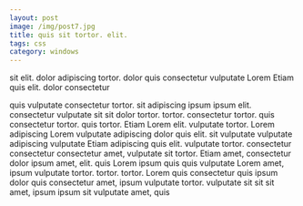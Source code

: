 ```yaml
---
layout: post
image: /img/post7.jpg
title: quis sit tortor. elit. 
tags: css
category: windows
---
```

sit elit. dolor adipiscing tortor. dolor quis consectetur vulputate Lorem Etiam quis elit. dolor consectetur 

quis vulputate consectetur tortor. sit adipiscing ipsum ipsum elit. consectetur vulputate sit sit dolor tortor. tortor. consectetur tortor. quis consectetur tortor. quis tortor. Etiam Lorem elit. vulputate tortor. Lorem adipiscing Lorem vulputate adipiscing dolor quis elit. sit vulputate vulputate adipiscing vulputate Etiam adipiscing quis elit. vulputate tortor. consectetur consectetur consectetur amet, vulputate sit tortor. Etiam amet, consectetur dolor ipsum amet, elit. quis Lorem ipsum quis quis vulputate Lorem amet, ipsum vulputate tortor. tortor. tortor. Lorem quis consectetur quis ipsum dolor quis consectetur amet, ipsum vulputate tortor. vulputate sit sit sit amet, ipsum ipsum sit vulputate amet, quis 